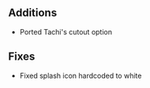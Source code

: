 <!-- Formatting
## Additions

## Changes

## Fixes

## Other
-->
## Additions
- Ported Tachi's cutout option

## Fixes
- Fixed splash icon hardcoded to white